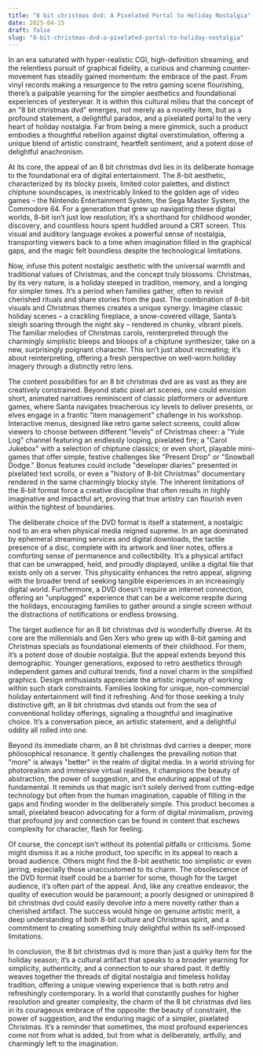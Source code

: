 ```yaml
---
title: "8 bit christmas dvd: A Pixelated Portal to Holiday Nostalgia"
date: 2025-04-15
draft: false
slug: "8-bit-christmas-dvd-a-pixelated-portal-to-holiday-nostalgia" 
---
```


In an era saturated with hyper-realistic CGI, high-definition streaming, and the relentless pursuit of graphical fidelity, a curious and charming counter-movement has steadily gained momentum: the embrace of the past. From vinyl records making a resurgence to the retro gaming scene flourishing, there’s a palpable yearning for the simpler aesthetics and foundational experiences of yesteryear. It is within this cultural milieu that the concept of an "8 bit christmas dvd" emerges, not merely as a novelty item, but as a profound statement, a delightful paradox, and a pixelated portal to the very heart of holiday nostalgia. Far from being a mere gimmick, such a product embodies a thoughtful rebellion against digital overstimulation, offering a unique blend of artistic constraint, heartfelt sentiment, and a potent dose of delightful anachronism.

At its core, the appeal of an 8 bit christmas dvd lies in its deliberate homage to the foundational era of digital entertainment. The 8-bit aesthetic, characterized by its blocky pixels, limited color palettes, and distinct chiptune soundscapes, is inextricably linked to the golden age of video games – the Nintendo Entertainment System, the Sega Master System, the Commodore 64. For a generation that grew up navigating these digital worlds, 8-bit isn’t just low resolution; it’s a shorthand for childhood wonder, discovery, and countless hours spent huddled around a CRT screen. This visual and auditory language evokes a powerful sense of nostalgia, transporting viewers back to a time when imagination filled in the graphical gaps, and the magic felt boundless despite the technological limitations.

Now, infuse this potent nostalgic aesthetic with the universal warmth and traditional values of Christmas, and the concept truly blossoms. Christmas, by its very nature, is a holiday steeped in tradition, memory, and a longing for simpler times. It’s a period when families gather, often to revisit cherished rituals and share stories from the past. The combination of 8-bit visuals and Christmas themes creates a unique synergy. Imagine classic holiday scenes – a crackling fireplace, a snow-covered village, Santa’s sleigh soaring through the night sky – rendered in chunky, vibrant pixels. The familiar melodies of Christmas carols, reinterpreted through the charmingly simplistic bleeps and bloops of a chiptune synthesizer, take on a new, surprisingly poignant character. This isn’t just about recreating; it’s about reinterpreting, offering a fresh perspective on well-worn holiday imagery through a distinctly retro lens.

The content possibilities for an 8 bit christmas dvd are as vast as they are creatively constrained. Beyond static pixel art scenes, one could envision short, animated narratives reminiscent of classic platformers or adventure games, where Santa navigates treacherous icy levels to deliver presents, or elves engage in a frantic "item management" challenge in his workshop. Interactive menus, designed like retro game select screens, could allow viewers to choose between different "levels" of Christmas cheer: a "Yule Log" channel featuring an endlessly looping, pixelated fire; a "Carol Jukebox" with a selection of chiptune classics; or even short, playable mini-games that offer simple, festive challenges like "Present Drop" or "Snowball Dodge." Bonus features could include "developer diaries" presented in pixelated text scrolls, or even a "history of 8-bit Christmas" documentary rendered in the same charmingly blocky style. The inherent limitations of the 8-bit format force a creative discipline that often results in highly imaginative and impactful art, proving that true artistry can flourish even within the tightest of boundaries.

The deliberate choice of the DVD format is itself a statement, a nostalgic nod to an era when physical media reigned supreme. In an age dominated by ephemeral streaming services and digital downloads, the tactile presence of a disc, complete with its artwork and liner notes, offers a comforting sense of permanence and collectibility. It’s a physical artifact that can be unwrapped, held, and proudly displayed, unlike a digital file that exists only on a server. This physicality enhances the retro appeal, aligning with the broader trend of seeking tangible experiences in an increasingly digital world. Furthermore, a DVD doesn’t require an internet connection, offering an "unplugged" experience that can be a welcome respite during the holidays, encouraging families to gather around a single screen without the distractions of notifications or endless browsing.

The target audience for an 8 bit christmas dvd is wonderfully diverse. At its core are the millennials and Gen Xers who grew up with 8-bit gaming and Christmas specials as foundational elements of their childhood. For them, it’s a potent dose of double nostalgia. But the appeal extends beyond this demographic. Younger generations, exposed to retro aesthetics through independent games and cultural trends, find a novel charm in the simplified graphics. Design enthusiasts appreciate the artistic ingenuity of working within such stark constraints. Families looking for unique, non-commercial holiday entertainment will find it refreshing. And for those seeking a truly distinctive gift, an 8 bit christmas dvd stands out from the sea of conventional holiday offerings, signaling a thoughtful and imaginative choice. It’s a conversation piece, an artistic statement, and a delightful oddity all rolled into one.

Beyond its immediate charm, an 8 bit christmas dvd carries a deeper, more philosophical resonance. It gently challenges the prevailing notion that "more" is always "better" in the realm of digital media. In a world striving for photorealism and immersive virtual realities, it champions the beauty of abstraction, the power of suggestion, and the enduring appeal of the fundamental. It reminds us that magic isn’t solely derived from cutting-edge technology but often from the human imagination, capable of filling in the gaps and finding wonder in the deliberately simple. This product becomes a small, pixelated beacon advocating for a form of digital minimalism, proving that profound joy and connection can be found in content that eschews complexity for character, flash for feeling.

Of course, the concept isn’t without its potential pitfalls or criticisms. Some might dismiss it as a niche product, too specific in its appeal to reach a broad audience. Others might find the 8-bit aesthetic too simplistic or even jarring, especially those unaccustomed to its charm. The obsolescence of the DVD format itself could be a barrier for some, though for the target audience, it’s often part of the appeal. And, like any creative endeavor, the quality of execution would be paramount; a poorly designed or uninspired 8 bit christmas dvd could easily devolve into a mere novelty rather than a cherished artifact. The success would hinge on genuine artistic merit, a deep understanding of both 8-bit culture and Christmas spirit, and a commitment to creating something truly delightful within its self-imposed limitations.

In conclusion, the 8 bit christmas dvd is more than just a quirky item for the holiday season; it’s a cultural artifact that speaks to a broader yearning for simplicity, authenticity, and a connection to our shared past. It deftly weaves together the threads of digital nostalgia and timeless holiday tradition, offering a unique viewing experience that is both retro and refreshingly contemporary. In a world that constantly pushes for higher resolution and greater complexity, the charm of the 8 bit christmas dvd lies in its courageous embrace of the opposite: the beauty of constraint, the power of suggestion, and the enduring magic of a simpler, pixelated Christmas. It’s a reminder that sometimes, the most profound experiences come not from what is added, but from what is deliberately, artfully, and charmingly left to the imagination.